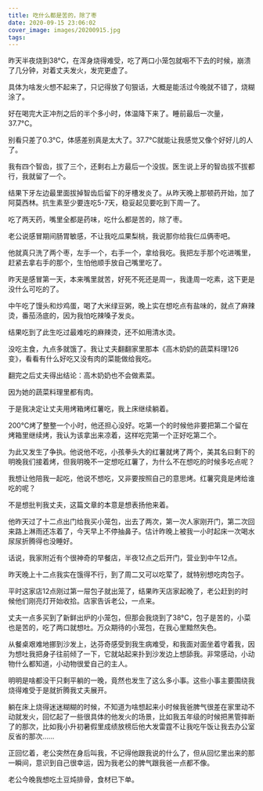 ```yaml
---
title: 吃什么都是苦的，除了枣
date: 2020-09-15 23:06:02
cover_image: images/20200915.jpg
tags:
---
```

昨天半夜烧到38°C，在浑身烧得难受，吃了两口小笼包就咽不下去的时候，崩溃了几分钟，对着丈夫发火，发完更虚了。

具体为啥发火想不起来了，只记得放了句狠话，大概是能活过今晚就不错了，烧糊涂了。

好在喝完大正冲剂之后的半个多小时，体温降下来了。睡前最后一次量，37.7°C。

别看只差了0.3°C，体感差别真是太大了。37.7°C就能让我感觉又像个好好儿的人了。

我有四个智齿，拔了三个，还剩右上方最后一个没拔。医生说上牙的智齿拔不拔都行，我就留了一个。

结果下牙左边最里面拔掉智齿后留下的牙槽发炎了。从昨天晚上那顿药开始，加了阿莫西林。抗生素至少要连吃5-7天，稳妥起见要吃到下周一了。

吃了两天药，嘴里全都是药味，吃什么都是苦的，除了枣。

老公说感冒期间肠胃敏感，不让我吃瓜果梨桃，我说那你给我仨瓜俩枣吧。

他就真只洗了两个枣，左手一个，右手一个，拿给我吃。我把左手那个吃进嘴里，赶紧去拿右手的那个，生怕他顺手放自己嘴里吃了。

昨天是感冒第一天，本来嘴里就苦，好死不死还是周一，我逢周一吃素，这下更是没什么可吃的了。

中午吃了馒头和炒鸡蛋，喝了大米绿豆粥，晚上实在想吃点有盐味的，就点了麻辣烫，番茄汤底的，因为我怕吃辣嗓子发炎。

结果吃到了此生吃过最难吃的麻辣烫，还不如用清水烫。

没吃主食，九点多就饿了。我让丈夫翻翻家里那本《高木奶奶的蔬菜料理126变》，看看有什么好吃又没有肉的菜能做给我吃。

翻完之后丈夫得出结论：高木奶奶也不会做素菜。

因为她的蔬菜料理里都有肉。

于是我决定让丈夫用烤箱烤红薯吃，我上床继续躺着。

200°C烤了整整一个小时，他还担心没好。吃第一个的时候他非要把第二个留在烤箱里继续烤，我认为该拿出来凉着，这样吃完第一个正好吃第二个。

为此又发生了争执。他说他不吃，小孩拳头大的红薯就烤了两个，美其名曰剩下的明晚我们接着烤，但我明晚不一定想吃红薯了，为什么不在想吃的时候多吃点呢？

我想让他陪我一起吃，他说不想吃，又非要按照自己的意思烤。红薯究竟是烤给谁吃的呢？

不是想批判我丈夫，这篇文章的本意是想表扬他来着。

他昨天过了十二点出门给我买小笼包，出去了两次，第一次人家刚开门，第二次回来路上淋雨还冻着了，今天早上不停抽鼻子。估计昨晚上被我一小时起床一次喝水尿尿折腾得也没睡好。

话说，我家附近有个很神奇的早餐店，半夜12点之后开门，营业到中午12点。

昨天晚上十二点我实在饿得不行，到了周二又可以吃荤了，就特别想吃肉包子。

平时这家店12点刚过第一屉包子就出笼了，结果昨天店家起晚了，老公赶到的时候他们刚亮灯开始收拾。店家告诉老公，一点来。

丈夫一点多买到了新鲜出炉的小笼包，但那会我烧到了38°C，包子是苦的，小菜也是苦的，吃了两口就想吐。万众期待的小笼包，在我心里黯然失色。

从餐桌艰难地挪到沙发上，达芬奇感受到我生病难受，和我面对面坐着守着我，因为想吐我把身子往前倾了一下，它就站起来扑到沙发边上想舔我。非常感动，小动物什么都知道，小动物很爱自己的主人。

明明是啥都没干只剩平躺的一晚，竟然也发生了这么多小事。这些小事主要围绕我烧得难受于是就折腾我丈夫展开。

躺在床上烧得迷迷糊糊的时候，不知道为啥想起来小时候我爸脾气很差在家里动不动就发火，回忆起了一些很具体的他发火的场景，比如我五年级的时候把黑管摔断了的那次，比如我小升初暑假里成绩放榜后他大发雷霆不让我吃午饭让我去办公室反省的那次……

正回忆着，老公突然在身后叫我，不记得他跟我说的什么了，但从回忆里出来的那一瞬间，意识到自己很幸运，因为我老公的脾气跟我爸一点都不像。

老公今晚我想吃土豆炖排骨，食材已下单。